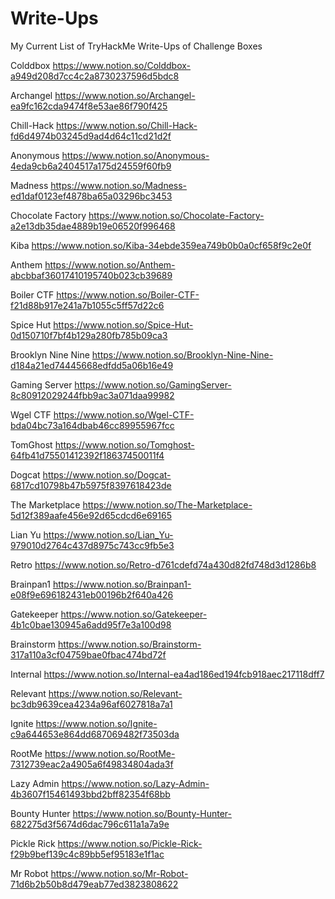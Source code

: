 # Write-Ups
My Current List of TryHackMe Write-Ups of Challenge Boxes

Colddbox
https://www.notion.so/Colddbox-a949d208d7cc4c2a8730237596d5bdc8

Archangel
https://www.notion.so/Archangel-ea9fc162cda9474f8e53ae86f790f425

Chill-Hack
https://www.notion.so/Chill-Hack-fd6d4974b03245d9ad4d64c11cd21d2f

Anonymous
https://www.notion.so/Anonymous-4eda9cb6a2404517a175d24559f60fb9

Madness
https://www.notion.so/Madness-ed1daf0123ef4878ba65a03296bc3453

Chocolate Factory
https://www.notion.so/Chocolate-Factory-a2e13db35dae4889b19e06520f996468

Kiba
https://www.notion.so/Kiba-34ebde359ea749b0b0a0cf658f9c2e0f

Anthem
https://www.notion.so/Anthem-abcbbaf36017410195740b023cb39689

Boiler CTF
https://www.notion.so/Boiler-CTF-f21d88b917e241a7b1055c5ff57d22c6

Spice Hut
https://www.notion.so/Spice-Hut-0d150710f7bf4b129a280fb785b09ca3

Brooklyn Nine Nine
https://www.notion.so/Brooklyn-Nine-Nine-d184a21ed74445668edfdd5a06b16e49

Gaming Server
https://www.notion.so/GamingServer-8c80912029244fbb9ac3a071daa99982

Wgel CTF
https://www.notion.so/Wgel-CTF-bda04bc73a164dbab46cc89955967fcc

TomGhost
https://www.notion.so/Tomghost-64fb41d75501412392f18637450011f4

Dogcat
https://www.notion.so/Dogcat-6817cd10798b47b5975f8397618423de

The Marketplace
https://www.notion.so/The-Marketplace-5d12f389aafe456e92d65cdcd6e69165

Lian Yu
https://www.notion.so/Lian_Yu-979010d2764c437d8975c743cc9fb5e3

Retro
https://www.notion.so/Retro-d761cdefd74a430d82fd748d3d1286b8

Brainpan1
https://www.notion.so/Brainpan1-e08f9e696182431eb00196b2f640a426

Gatekeeper
https://www.notion.so/Gatekeeper-4b1c0bae130945a6add95f7e3a100d98

Brainstorm
https://www.notion.so/Brainstorm-317a110a3cf04759bae0fbac474bd72f

Internal
https://www.notion.so/Internal-ea4ad186ed194fcb918aec217118dff7

Relevant
https://www.notion.so/Relevant-bc3db9639cea4234a96af6027818a7a1

Ignite
https://www.notion.so/Ignite-c9a644653e864dd687069482f73503da

RootMe
https://www.notion.so/RootMe-7312739eac2a4905a6f49834804ada3f

Lazy Admin
https://www.notion.so/Lazy-Admin-4b3607f15461493bbd2bff82354f68bb

Bounty Hunter
https://www.notion.so/Bounty-Hunter-682275d3f5674d6dac796c611a1a7a9e

Pickle Rick
https://www.notion.so/Pickle-Rick-f29b9bef139c4c89bb5ef95183e1f1ac

Mr Robot
https://www.notion.so/Mr-Robot-71d6b2b50b8d479eab77ed3823808622
